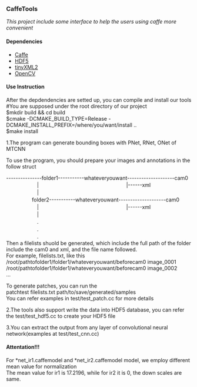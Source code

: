 ### CaffeTools		
*This project include some interface to help the users using caffe more convenient*		
  
#### Dependencies		
* [Caffe](http://caffe.berkeleyvision.org/)		
* [HDF5](https://support.hdfgroup.org/HDF5/)		
* [tinyXML2](http://www.grinninglizard.com/tinyxml2/)		
* [OpenCV](https://opencv.org/)		
  
#### Use Instruction  
After the depdendencies are setted up, you can compile and install our tools  
    #You are supposed under the root directory of our project  
    $mkdir build && cd build  
    $cmake -DCMAKE_BUILD_TYPE=Release -DCMAKE_INSTALL_PREFIX=/where/you/want/install ..  
    $make install  
  
1.The program can generate bounding boxes with PNet, RNet, ONet of MTCNN  
  
To use the program, you should prepare your images and annotations in the follow struct  
  
---------------folder1-----------whateveryouwant--------------------cam0  
　　　　　　|　　　　　　　　　　　　　　　　　|------xml  
　　　　　　|  
　　　　　folder2-----------whateveryouwant--------------------cam0  
　　　　　　|　　　　　　　　　　　　　　　　　|------xml  
　　　　　　|  
　　　　　　.  
　　　　　　.  
　　　　　　.  
Then a filelists shuold be generated, which include the full path of the folder include the cam0 and xml, and the file name followed.  
For example, filelists.txt, like this  
/root/pathtofolder1/folder1/whateveryouwant/beforecam0 image\_0001  
/root/pathtofolder1/folder1/whateveryouwant/beforecam0 image\_0002  
...  
  
To generate patches, you can run the  
patchtest filelists.txt path/to/save/generated/samples  
You can refer examples in test/test\_patch.cc for more details  
  
2.The tools also support write the data into HDF5 database, you can refer the test/test\_hdf5.cc to create your HDF5 file  
  
3.You can extract the output from any layer of convolutional neural network(examples at test/test\_cnn.cc)  

#### Attentation!!!  
For \*net\_ir1.caffemodel and \*net\_ir2.caffemodel model, we employ different mean value for normalization  
The mean value for ir1 is 17.2196, while for ir2 it is 0, the down scales are same.  
